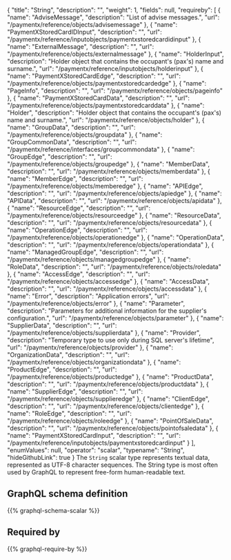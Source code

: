 {
  "title": "String",
  "description": "",
  "weight": 1,
  "fields": null,
  "requireby": [
    {
      "name": "AdviseMessage",
      "description": "List of advise messages.",
      "url": "/paymentx/reference/objects/advisemessage"
    },
    {
      "name": "PaymentXStoredCardIDInput",
      "description": "",
      "url": "/paymentx/reference/inputobjects/paymentxstoredcardidinput"
    },
    {
      "name": "ExternalMessage",
      "description": "",
      "url": "/paymentx/reference/objects/externalmessage"
    },
    {
      "name": "HolderInput",
      "description": "Holder object that contains the occupant's (pax's) name and surname.",
      "url": "/paymentx/reference/inputobjects/holderinput"
    },
    {
      "name": "PaymentXStoredCardEdge",
      "description": "",
      "url": "/paymentx/reference/objects/paymentxstoredcardedge"
    },
    {
      "name": "PageInfo",
      "description": "",
      "url": "/paymentx/reference/objects/pageinfo"
    },
    {
      "name": "PaymentXStoredCardData",
      "description": "",
      "url": "/paymentx/reference/objects/paymentxstoredcarddata"
    },
    {
      "name": "Holder",
      "description": "Holder object that contains the occupant's (pax's) name and surname.",
      "url": "/paymentx/reference/objects/holder"
    },
    {
      "name": "GroupData",
      "description": "",
      "url": "/paymentx/reference/objects/groupdata"
    },
    {
      "name": "GroupCommonData",
      "description": "",
      "url": "/paymentx/reference/interfaces/groupcommondata"
    },
    {
      "name": "GroupEdge",
      "description": "",
      "url": "/paymentx/reference/objects/groupedge"
    },
    {
      "name": "MemberData",
      "description": "",
      "url": "/paymentx/reference/objects/memberdata"
    },
    {
      "name": "MemberEdge",
      "description": "",
      "url": "/paymentx/reference/objects/memberedge"
    },
    {
      "name": "APIEdge",
      "description": "",
      "url": "/paymentx/reference/objects/apiedge"
    },
    {
      "name": "APIData",
      "description": "",
      "url": "/paymentx/reference/objects/apidata"
    },
    {
      "name": "ResourceEdge",
      "description": "",
      "url": "/paymentx/reference/objects/resourceedge"
    },
    {
      "name": "ResourceData",
      "description": "",
      "url": "/paymentx/reference/objects/resourcedata"
    },
    {
      "name": "OperationEdge",
      "description": "",
      "url": "/paymentx/reference/objects/operationedge"
    },
    {
      "name": "OperationData",
      "description": "",
      "url": "/paymentx/reference/objects/operationdata"
    },
    {
      "name": "ManagedGroupEdge",
      "description": "",
      "url": "/paymentx/reference/objects/managedgroupedge"
    },
    {
      "name": "RoleData",
      "description": "",
      "url": "/paymentx/reference/objects/roledata"
    },
    {
      "name": "AccessEdge",
      "description": "",
      "url": "/paymentx/reference/objects/accessedge"
    },
    {
      "name": "AccessData",
      "description": "",
      "url": "/paymentx/reference/objects/accessdata"
    },
    {
      "name": "Error",
      "description": "Application errors",
      "url": "/paymentx/reference/objects/error"
    },
    {
      "name": "Parameter",
      "description": "Parameters for additional information for the supplier's configuration.",
      "url": "/paymentx/reference/objects/parameter"
    },
    {
      "name": "SupplierData",
      "description": "",
      "url": "/paymentx/reference/objects/supplierdata"
    },
    {
      "name": "Provider",
      "description": "Temporary type to use only during SQL server's lifetime",
      "url": "/paymentx/reference/objects/provider"
    },
    {
      "name": "OrganizationData",
      "description": "",
      "url": "/paymentx/reference/objects/organizationdata"
    },
    {
      "name": "ProductEdge",
      "description": "",
      "url": "/paymentx/reference/objects/productedge"
    },
    {
      "name": "ProductData",
      "description": "",
      "url": "/paymentx/reference/objects/productdata"
    },
    {
      "name": "SupplierEdge",
      "description": "",
      "url": "/paymentx/reference/objects/supplieredge"
    },
    {
      "name": "ClientEdge",
      "description": "",
      "url": "/paymentx/reference/objects/clientedge"
    },
    {
      "name": "RoleEdge",
      "description": "",
      "url": "/paymentx/reference/objects/roleedge"
    },
    {
      "name": "PointOfSaleData",
      "description": "",
      "url": "/paymentx/reference/objects/pointofsaledata"
    },
    {
      "name": "PaymentXStoredCardInput",
      "description": "",
      "url": "/paymentx/reference/inputobjects/paymentxstoredcardinput"
    }
  ],
  "enumValues": null,
  "operator": "scalar",
  "typename": "String",
  "hideGithubLink": true
}
The `String` scalar type represents textual data, represented as UTF-8 character sequences. The String type is most often used by GraphQL to represent free-form human-readable text.
## GraphQL schema definition

{{% graphql-schema-scalar %}}

## Required by

{{% graphql-require-by %}}
